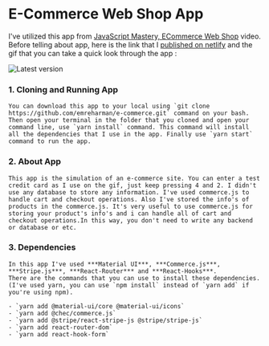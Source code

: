 # E-Commerce Web Shop App

I've utilized this app from [JavaScript Mastery, ECommerce Web Shop](https://www.youtube.com/watch?v=377AQ0y6LPA&list=PL6QREj8te1P6wX9m5KnicnDVEucbOPsqR&index=5) video. Before telling about app, here is the link that I [published on netlify](https://e-commerce-by-emre.netlify.app/) and the gif that you can take a quick look through the app :

![Latest version](https://raw.githubusercontent.com/emreharman/e-commerce/master/src/assets/published.gif)

### 1. Cloning and Running App

    You can download this app to your local using `git clone https://github.com/emreharman/e-commerce.git` command on your bash. Then open your terminal in the folder that you cloned and open your command line, use `yarn install` command. This command will install all the dependencies that I use in the app. Finally use `yarn start` command to run the app.

### 2. About App

    This app is the simulation of an e-commerce site. You can enter a test credit card as I use on the gif, just keep pressing 4 and 2. I didn't use any database to store any information. I've used commerce.js to handle cart and checkout operations. Also I've stored the info's of products in the commerce.js. It's very useful to use commerce.js for storing your product's info's and i can handle all of cart and checkout operations.In this way, you don't need to write any backend or database or etc.

### 3. Dependencies

    In this app I've used ***Material UI***, ***Commerce.js***, ***Stripe.js***, ***React-Router*** and ***React-Hooks***.
    There are the commands that you can use to install these dependencies. (I've used yarn, you can use `npm install` instead of `yarn add` if you're using npm).

    - `yarn add @material-ui/core @material-ui/icons`
    - `yarn add @chec/commerce.js`
    - `yarn add @stripe/react-stripe-js @stripe/stripe-js`
    - `yarn add react-router-dom`
    - `yarn add react-hook-form`
